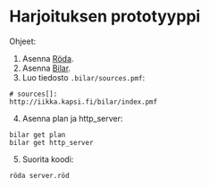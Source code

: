Harjoituksen prototyyppi
========================

Ohjeet:

1. Asenna [Röda].
2. Asenna [Bilar].
3. Luo tiedosto `.bilar/sources.pmf`:
```
# sources[]:
http://iikka.kapsi.fi/bilar/index.pmf
```
4. Asenna plan ja http_server:
```
bilar get plan
bilar get http_server
```
5. Suorita koodi:
```
röda server.röd
```

[Röda]: https://github.com/fergusq/roda
[Bilar]: https://github.com/fergusq/bilar

